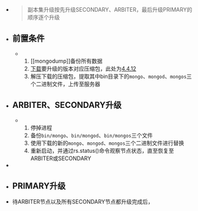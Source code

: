 - > 副本集升级按先升级SECONDARY、ARBITER，最后升级PRIMARY的顺序逐个升级
- ## 前置条件
	- 1. [[mongodump]]备份所有数据
	  2. [下载](https://www.mongodb.com/try/download/community?tck=docs_server)要升级的版本对应压缩包，此处为[4.4.12](https://fastdl.mongodb.org/linux/mongodb-linux-x86_64-rhel70-4.4.12.tgz)
	  3. 解压下载的压缩包，提取其中bin目录下的`mongo`、`mongod`、`mongos`三个二进制文件，上传至服务器
- ## ARBITER、SECONDARY升级
	- 1. 停掉进程
	  2. 备份`bin/mongo`、`bin/mongod`、`bin/mongos`三个文件
	  3. 使用下载的新的`mongo`、`mongod`、`mongos`三个二进制文件进行替换
	  4. 重新启动，并通过rs.status()命令观察节点状态，直至恢复至ARBITER或SECONDARY
-
- ## PRIMARY升级
- 待ARBITER节点以及所有SECONDARY节点都升级完成后，